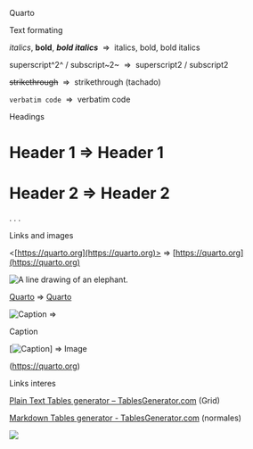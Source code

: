 Quarto

Text formating

*italics*, **bold**, ***bold italics***  =>  italics, bold, bold italics

superscript^2^ / subscript~2~  =>  superscript2 / subscript2

~~strikethrough~~  =>  strikethrough (tachado)

`verbatim code`  =>  verbatim code

Headings

# Header 1 => Header 1

# Header 2 => Header 2

. . .

Links and images

<[https://quarto.org](https://quarto.org)> => [https://quarto.org](https://quarto.org)

![A line drawing of an elephant.](https://lh7-us.googleusercontent.com/9d9rLNmOQRokW7RN03ZnFqTf6qz64p8-UdW9miQBKcUF9LhtnNHPaN8qmfUHa-Kq6B3yaplUEzsoxp1YUPKOsVtD6NqmAhtolVKqrlnnS44NIpNWh3YVL8X-q9o7jUaz5kqCli4pTHJrf2MVyjuPUVw)

[Quarto]([https://quarto.org](https://quarto.org)) => [Quarto](https://quarto.org/)

![Caption](elephant.png) =>

Caption

[![Caption](elephant.png)] => Image

(https://quarto.org)

Links interes

[Plain Text Tables generator – TablesGenerator.com](https://www.tablesgenerator.com/text_tables) (Grid)

[Markdown Tables generator - TablesGenerator.com](https://www.tablesgenerator.com/markdown_tables) (normales)

![](https://lh7-us.googleusercontent.com/z2w9raF5Iw7YqsW9bkjmdpu2csfZKI8v27FJrv2Th3bVDDPm-796R7E6O75k66cvhLQp8i_lHkGnQGRdVgJbz3BfzL3CLjoTOIyTN5wg7zJeurii4VAJmP7bcdiO2t3w6ZNrIz-ZzQuftd_VBHYdUk4)
